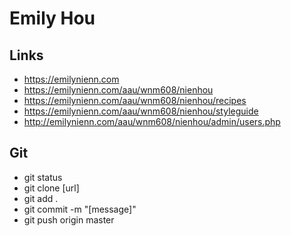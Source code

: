 # Emily Hou

## Links

- https://emilynienn.com
- https://emilynienn.com/aau/wnm608/nienhou
- https://emilynienn.com/aau/wnm608/nienhou/recipes
- https://emilynienn.com/aau/wnm608/nienhou/styleguide
- http://emilynienn.com/aau/wnm608/nienhou/admin/users.php

## Git

- git status
- git clone [url]
- git add .
- git commit -m "[message]"
- git push origin master
